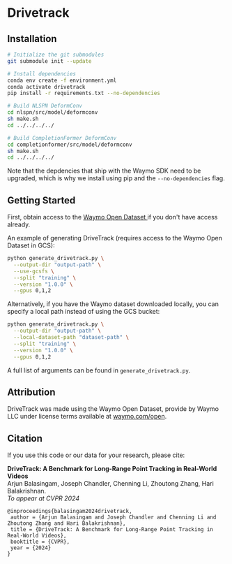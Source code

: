# Drivetrack

## Installation

```sh
# Initialize the git submodules
git submodule init --update

# Install dependencies
conda env create -f environment.yml
conda activate drivetrack
pip install -r requirements.txt --no-dependencies

# Build NLSPN DeformConv
cd nlspn/src/model/deformconv
sh make.sh
cd ../../../../

# Build CompletionFormer DeformConv
cd completionformer/src/model/deformconv
sh make.sh
cd ../../../../
```

Note that the depdencies that ship with the Waymo SDK need to be upgraded, which is why we install using pip and the `--no-dependencies` flag.

## Getting Started

First, obtain access to the [Waymo Open Dataset ](https://waymo.com/open/) if you don't have access already.

An example of generating DriveTrack (requires access to the Waymo Open Dataset in GCS):

```sh
python generate_drivetrack.py \
  --output-dir "output-path" \
  --use-gcsfs \
  --split "training" \
  --version "1.0.0" \
  --gpus 0,1,2
```

Alternatively, if you have the Waymo dataset downloaded locally, you can specify a local path instead of using the GCS bucket:

```sh
python generate_drivetrack.py \
  --output-dir "output-path" \
  --local-dataset-path "dataset-path" \
  --split "training" \
  --version "1.0.0" \
  --gpus 0,1,2
```

A full list of arguments can be found in `generate_drivetrack.py`.

## Attribution
DriveTrack was made using the Waymo Open Dataset, provide by Waymo LLC under license terms available at [waymo.com/open](https://waymo.com/open/).

## Citation
If you use this code or our data for your research, please cite:

**DriveTrack: A Benchmark for Long-Range Point Tracking in Real-World Videos**\
Arjun Balasingam, Joseph Chandler, Chenning Li, Zhoutong Zhang, Hari Balakrishnan.\
_To appear at CVPR 2024_

```
@inproceedings{balasingam2024drivetrack,
 author = {Arjun Balasingam and Joseph Chandler and Chenning Li and Zhoutong Zhang and Hari Balakrishnan},
 title = {DriveTrack: A Benchmark for Long-Range Point Tracking in Real-World Videos},
 booktitle = {CVPR},
 year = {2024}
}
```
